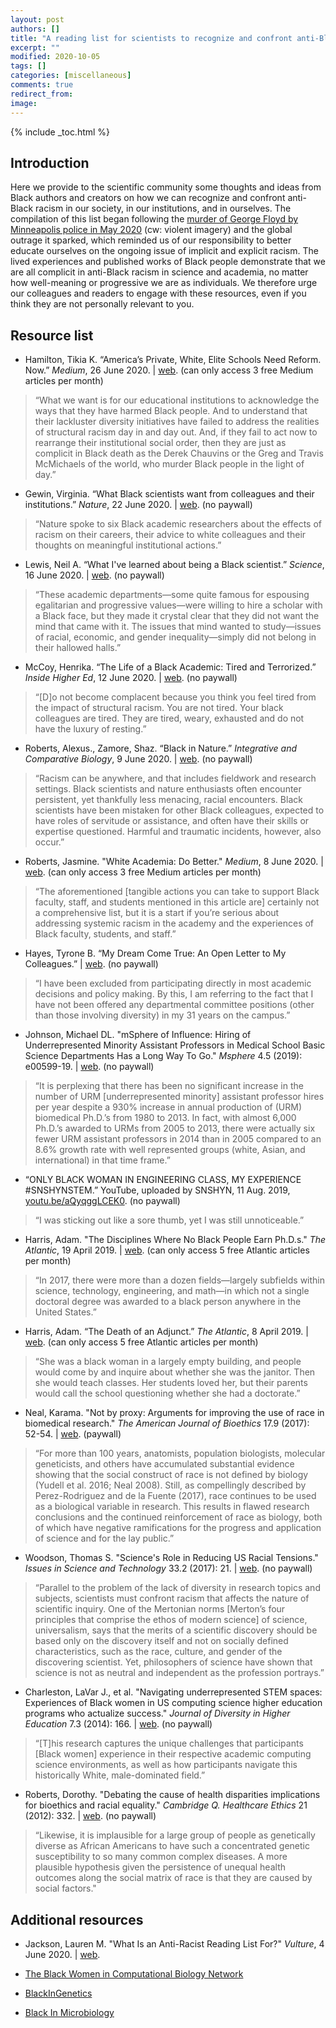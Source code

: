 ```yaml
---
layout: post
authors: []
title: "A reading list for scientists to recognize and confront anti-Black racism"
excerpt: ""
modified: 2020-10-05
tags: []
categories: [miscellaneous]
comments: true
redirect_from:
image:
---
```


{% include _toc.html %}

## Introduction

Here we provide to the scientific community some thoughts and ideas from Black authors and creators on how we can recognize and confront anti-Black racism in our society, in our institutions, and in ourselves. The compilation of this list began following the [murder of George Floyd by Minneapolis police in May 2020](https://en.wikipedia.org/wiki/Killing_of_George_Floyd) (cw: violent imagery) and the global outrage it sparked, which reminded us of our responsibility to better educate ourselves on the ongoing issue of implicit and explicit racism. The lived experiences and published works of Black people demonstrate that we are all complicit in anti-Black racism in science and academia, no matter how well-meaning or progressive we are as individuals. We therefore urge our colleagues and readers to engage with these resources, even if you think they are not personally relevant to you.

## Resource list

* Hamilton, Tikia K. “America’s Private, White, Elite Schools Need Reform. Now.” *Medium*, 26 June 2020. | [web](https://momentum.medium.com/the-death-of-diversity-a-call-for-radical-reform-in-pwis-3a5018065aa). (can only access 3 free Medium articles per month)

<blockquote markdown="1">
“What we want is for our educational institutions to acknowledge the ways that they have harmed Black people. And to understand that their lackluster diversity initiatives have failed to address the realities of structural racism day in and day out. And, if they fail to act now to rearrange their institutional social order, then they are just as complicit in Black death as the Derek Chauvins or the Greg and Travis McMichaels of the world, who murder Black people in the light of day.”
</blockquote>

* Gewin, Virginia. “What Black scientists want from colleagues and their institutions.” *Nature*, 22 June 2020. | [web](https://www.nature.com/articles/d41586-020-01883-8). (no paywall)

<blockquote markdown="1">
“Nature spoke to six Black academic researchers about the effects of racism on their careers, their advice to white colleagues and their thoughts on meaningful institutional actions.”
</blockquote>

* Lewis, Neil A. “What I've learned about being a Black scientist.” *Science*, 16 June 2020. | [web](https://www.sciencemag.org/careers/2020/06/what-ive-learned-about-being-black-scientist). (no paywall)

<blockquote markdown="1">
“These academic departments—some quite famous for espousing egalitarian and progressive values—were willing to hire a scholar with a Black face, but they made it crystal clear that they did not want the mind that came with it. The issues that mind wanted to study—issues of racial, economic, and gender inequality—simply did not belong in their hallowed halls.”
</blockquote>

* McCoy, Henrika. “The Life of a Black Academic: Tired and Terrorized.” *Inside Higher Ed*, 12 June 2020. | [web](https://www.insidehighered.com/advice/2020/06/12/terror-many-black-academics-are-experiencing-has-left-them-absolutely-exhausted). (no paywall)

<blockquote markdown="1">
“[D]o not become complacent because you think you feel tired from the impact of structural racism. You are not tired. Your black colleagues are tired. They are tired, weary, exhausted and do not have the luxury of resting.”
</blockquote>

* Roberts, Alexus., Zamore, Shaz. “Black in Nature.” *Integrative and Comparative Biology*, 9 June 2020. | [web](https://integrativeandcomparativebiology.wordpress.com/2020/06/09/black-in-nature/). (no paywall)

<blockquote markdown="1">
“Racism can be anywhere, and that includes fieldwork and research settings. Black scientists and nature enthusiasts often encounter persistent, yet thankfully less menacing, racial encounters. Black scientists have been mistaken for other Black colleagues, expected to have roles of servitude or assistance, and often have their skills or expertise questioned. Harmful and traumatic incidents, however, also occur.”
</blockquote>

* Roberts, Jasmine. "White Academia: Do Better." *Medium*, 8 June 2020. | [web](https://medium.com/the-faculty/white-academia-do-better-fa96cede1fc5). (can only access 3 free Medium articles per month)

<blockquote markdown="1">
“The aforementioned [tangible actions you can take to support Black faculty, staff, and students mentioned in this article are] certainly not a comprehensive list, but it is a start if you’re serious about addressing systemic racism in the academy and the experiences of Black faculty, students, and staff.”
</blockquote>

* Hayes, Tyrone B. “My Dream Come True: An Open Letter to My Colleagues.” | [web](https://rothfelslab.berkeley.edu/2020/06/04/the-rothfels-lab-stands-against-racism-everywhere/). (no paywall)

<blockquote markdown="1">
“I have been excluded from participating directly in most academic decisions and policy making. By this, I am referring to the fact that I have not been offered any departmental committee positions (other than those involving diversity) in my 31 years on the campus.”
</blockquote>

* Johnson, Michael DL. "mSphere of Influence: Hiring of Underrepresented Minority Assistant Professors in Medical School Basic Science Departments Has a Long Way To Go." *Msphere* 4.5 (2019): e00599-19. | [web](https://msphere.asm.org/content/4/5/e00599-19).  (no paywall)

<blockquote markdown="1">
“It is perplexing that there has been no significant increase in the number of URM [underrepresented minority] assistant professor hires per year despite a 930% increase in annual production of (URM) biomedical Ph.D.’s from 1980 to 2013. In fact, with almost 6,000 Ph.D.’s awarded to URMs from 2005 to 2013, there were actually six fewer URM assistant professors in 2014 than in 2005 compared to an 8.6% growth rate with well represented groups (white, Asian, and international) in that time frame.”
</blockquote>

* “ONLY BLACK WOMAN IN ENGINEERING CLASS, MY EXPERIENCE #SNSHYNSTEM.” YouTube, uploaded by SNSHYN, 11 Aug. 2019, [youtu.be/aQyqggLCEK0](https://youtu.be/aQyqggLCEK0). (no paywall)

<blockquote markdown="1">
“I was sticking out like a sore thumb, yet I was still unnoticeable.”
</blockquote>

* Harris, Adam. "The Disciplines Where No Black People Earn Ph.D.s." *The Atlantic*, 19 April 2019. | [web](https://www.theatlantic.com/education/archive/2019/04/lack-of-black-doctoral-students/587413/). (can only access 5 free Atlantic articles per month)

<blockquote markdown="1">
“In 2017, there were more than a dozen fields—largely subfields within science, technology, engineering, and math—in which not a single doctoral degree was awarded to a black person anywhere in the United States.”
</blockquote>

* Harris, Adam. “The Death of an Adjunct.” *The Atlantic*, 8 April 2019. | [web](https://www.theatlantic.com/education/archive/2019/04/adjunct-professors-higher-education-thea-hunter/586168/). (can only access 5 free Atlantic articles per month)

<blockquote markdown="1">
“She was a black woman in a largely empty building, and people would come by and inquire about whether she was the janitor. Then she would teach classes. Her students loved her, but their parents would call the school questioning whether she had a doctorate.”
</blockquote>

* Neal, Karama. "Not by proxy: Arguments for improving the use of race in biomedical research." *The American Journal of Bioethics* 17.9 (2017): 52-54. | [web](https://doi.org/10.1080/15265161.2017.1353176). (paywall)

<blockquote markdown="1">
“For more than 100 years, anatomists, population biologists, molecular geneticists, and others have accumulated substantial evidence showing that the social construct of race is not defined by biology (Yudell et al. 2016; Neal 2008). Still, as compellingly described by Perez-Rodriguez and de la Fuente (2017), race continues to be used as a biological variable in research. This results in flawed research conclusions and the continued reinforcement of race as biology, both of which have negative ramifications for the progress and application of science and for the lay public.”
</blockquote>

* Woodson, Thomas S. "Science's Role in Reducing US Racial Tensions." *Issues in Science and Technology* 33.2 (2017): 21. | [web](https://issues.org/perspective-sciences-role-in-reducing-us-racial-tensions/). (no paywall)

<blockquote markdown="1">
“Parallel to the problem of the lack of diversity in research topics and subjects, scientists must confront racism that affects the nature of scientific inquiry. One of the Mertonian norms [Merton’s four principles that comprise the ethos of modern science] of science, universalism, says that the merits of a scientific discovery should be based only on the discovery itself and not on socially defined characteristics, such as the race, culture, and gender of the discovering scientist. Yet, philosophers of science have shown that science is not as neutral and independent as the profession portrays.”
</blockquote>

* Charleston, LaVar J., et al. "Navigating underrepresented STEM spaces: Experiences of Black women in US computing science higher education programs who actualize success." *Journal of Diversity in Higher Education* 7.3 (2014): 166. | [web](https://www.researchgate.net/publication/273716784_Navigating_Underrepresented_STEM_Spaces_Experiences_of_Black_Women_in_US_Computing_Science_Higher_Education_Programs_Who_Actualize_Success). (no paywall)

<blockquote markdown="1">
“[T]his research captures the unique challenges that participants [Black women] experience in their respective academic computing science environments, as well as how participants navigate this historically White, male-dominated field.”
</blockquote>

* Roberts, Dorothy. "Debating the cause of health disparities implications for bioethics and racial equality." *Cambridge Q. Healthcare Ethics* 21 (2012): 332. |  [web](https://scholarship.law.upenn.edu/cgi/viewcontent.cgi?article=1572&context=faculty_scholarship). (no paywall)

<blockquote markdown="1">
“Likewise, it is implausible for a large group of people as genetically diverse as African Americans to have such a concentrated genetic susceptibility to so many common complex diseases. A more plausible hypothesis given the persistence of unequal health outcomes along the social matrix of race is that they are caused by social factors."
</blockquote>

## Additional resources

* Jackson, Lauren M. "What Is an Anti-Racist Reading List For?" *Vulture*, 4 June 2020. | [web](https://www.vulture.com/2020/06/anti-racist-reading-lists-what-are-they-for.html).

* [The Black Women in Computational Biology Network](https://www.blackwomencompbio.org/)

* [BlackInGenetics](https://www.blackingenetics.com/)

* [Black In Microbiology](https://blackinmicrobiology.org/)
